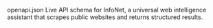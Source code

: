 openapi.json
Live API schema for InfoNet, a universal web intelligence assistant that scrapes public websites and returns structured results.
